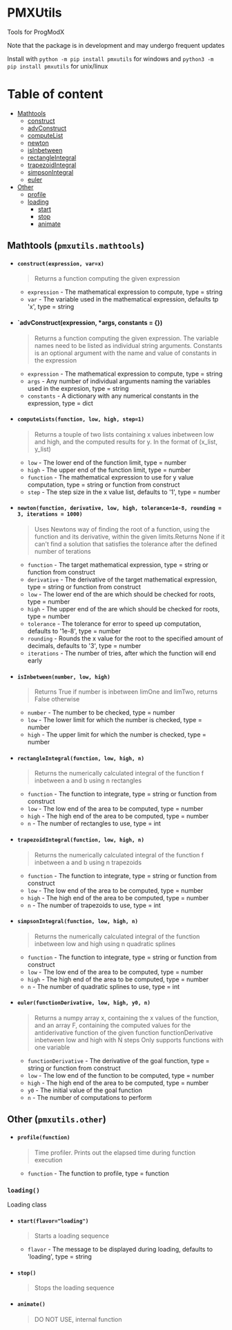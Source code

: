 # PMXUtils

Tools for ProgModX

Note that the package is in development and may undergo frequent updates

Install with `python -m pip install pmxutils` for windows and `python3 -m pip install pmxutils` for unix/linux

# Table of content
* [Mathtools](https://github.com/Areskiko/pmxutils/blob/master/README.md#mathtools-pmxutilsmathtools)
  * [construct](https://github.com/Areskiko/pmxutils/blob/master/README.md#constructexpression-varx)
  * [advConstruct]()
  * [computeList](https://github.com/Areskiko/pmxutils/blob/master/README.md#computelistsfunction-low-high-step1)
  * [newton](https://github.com/Areskiko/pmxutils/blob/master/README.md#newtonfunction-derivative-low-high-tolerance1e-8-rounding--3-iterations--1000)
  * [isInbetween](https://github.com/Areskiko/pmxutils/blob/master/README.md#isinbetweennumber-low-high)
  * [rectangleIntegral](https://github.com/Areskiko/pmxutils/blob/master/README.md#rectangleintegralfunction-low-high-n)
  * [trapezoidIntegral](https://github.com/Areskiko/pmxutils/blob/master/README.md#trapezoidintegralfunction-low-high-n)
  * [simpsonIntegral](https://github.com/Areskiko/pmxutils/blob/master/README.md#simpsonintegralfunction-low-high-n)
  * [euler]()
* [Other](https://github.com/Areskiko/pmxutils/blob/master/README.md#other-pmxutilsother)
  * [profile](https://github.com/Areskiko/pmxutils/blob/master/README.md#profilefunction)
  * [loading](https://github.com/Areskiko/pmxutils/blob/master/README.md#loading)
    * [start](https://github.com/Areskiko/pmxutils/blob/master/README.md#startflavorloading)
    * [stop](https://github.com/Areskiko/pmxutils/blob/master/README.md#stop)
    * [animate](https://github.com/Areskiko/pmxutils/blob/master/README.md#animate)

## Mathtools (`pmxutils.mathtools`)

* #### `construct(expression, var=x)`
    >Returns a function computing the given expression
    
    * `expression` - The mathematical expression to compute, type = string
    * `var` - The variable used in the mathematical expression, defaults tp 'x', type = string

* #### `advConstruct(expression, *args, constants = {})
    >Returns a function computing the given expression. The variable names need to be listed as individual string arguments.
    Constants is an optional argument with the name and value of constants in the expression

    * `expression` - The mathematical expression to compute, type = string
    * `args` - Any number of individual arguments naming the variables used in the expresion, type = string
    * `constants` - A dictionary with any numerical constants in the expression, type = dict

* #### `computeLists(function, low, high, step=1)`
    >Returns a touple of two lists containing x values inbetween low and high, and the computed results for y. In the format of (x_list, y_list)
    
    * `low` - The lower end of the function limit, type = number
    * `high` - The upper end of the function limit, type = number
    * `function` - The mathematical expression to use for y value computation, type = string or function from construct
    * `step` - The step size in the x value list, defaults to '1', type = number

* #### `newton(function, derivative, low, high, tolerance=1e-8, rounding = 3, iterations = 1000)`
    >Uses Newtons way of finding the root of a function, using the function and its derivative, within the given limits.Returns None if it can't find a solution that satisfies the tolerance after the defined number of terations
    
    * `function` - The target mathematical expression, type = string or function from construct
    * `derivative` - The derivative of the target mathematical expression, type = string or function from construct
    * `low` - The lower end of the are which should be checked for roots, type = number
    * `high` - The upper end of the are which should be checked for roots, type = number
    * `tolerance` - The tolerance for error to speed up computation, defaults to '1e-8', type = number
    * `rounding` - Rounds the x value for the root to the specified amount of decimals, defaults to '3', type = number
    * `iterations` - The number of tries, after which the function will end early

* #### `isInbetween(number, low, high)`
    >Returns True if number is inbetween limOne and limTwo, returns False otherwise
    
    * `number` - The number to be checked, type = number
    * `low` - The lower limit for which the number is checked, type = number
    * `high` - The upper limit for which the number is checked, type = number

* #### `rectangleIntegral(function, low, high, n)`
    >Returns the numerically calculated integral of the function f inbetween a and b using n rectangles

    * `function` - The function to integrate, type = string or function from construct
    * `low` - The low end of the area to be computed, type = number
    * `high` - The high end of the area to be computed, type = number
    * `n` - The number of rectangles to use, type = int

* #### `trapezoidIntegral(function, low, high, n)`
    >Returns the numerically calculated integral of the function f inbetween a and b using n trapezoids

    * `function` - The function to integrate, type = string or function from construct
    * `low` - The low end of the area to be computed, type = number
    * `high` - The high end of the area to be computed, type = number
    * `n` - The number of trapezoids to use, type = int

* #### `simpsonIntegral(function, low, high, n)`
    >Returns the numerically calculated integral of the function inbetween low and high using n quadratic splines

    * `function` - The function to integrate, type = string or function from construct
    * `low` - The low end of the area to be computed, type = number
    * `high` - The high end of the area to be computed, type = number
    * `n` - The number of quadratic splines to use, type = int

* #### `euler(functionDerivative, low, high, y0, n)`
    >Returns a numpy array x, containing the x values of the function, and an array F, containing the computed values for the antiderivative function of the given function functionDerivative inbetween low and high with N steps
    Only supports functions with one variable

    * `functionDerivative` - The derivative of the goal function, type = string or function from construct
    * `low` - The low end of the function to be computed, type = number
    * `high` - The high end of the area to be computed, type = number
    * `y0` - The initial value of the goal function
    * `n` - The number of computations to perform


## Other (`pmxutils.other`)

* #### `profile(function)`
    >Time profiler. Prints out the elapsed time during function execution

    * `function` - The function to profile, type = function

### `loading()`
Loading class
    
* #### `start(flavor="loading")`
    >Starts a loading sequence
        
    * `flavor` - The message to be displayed during loading, defaults to 'loading', type = string
* #### `stop()`
    >Stops the loading sequence
        
* #### `animate()`
    >DO NOT USE, internal function
